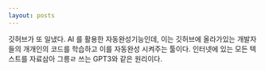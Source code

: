 ```yaml
---
layout: posts
---
```


깃허브가 또 일냈다.
AI 를 활용한 자동완성기능인데, 이는 깃허브에 올라가있는 개발자들의 개개인의 코드를 학습하고 이를 자동완성 시켜주는 툴이다. 
인터넷에 있는 모든 텍스트를 자료삼아 그릉ㄹ 쓰는 GPT3와 같은 원리이다.
